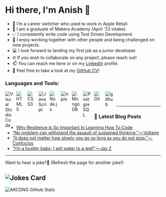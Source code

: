 # Hi there, I'm Anish 👋 

- 🔄 I’m a career switcher who used to work in Apple Retail.
- 🌱 I am a graduate of Makers Academy (April '22 intake).
- ✅ I consistently write code using Test Driven Development.
- 🤝 I enjoy working together with other people and being challenged on new projects.
- 💻 I look forward to landing my first job as a junior developer.
- 🤓 If you wish to collaborate on any project, please reach out!
- 📫 You can reach me here or on my [LinkedIn](https://www.linkedin.com/in/anishkakaiya/) profile.
- 📨 Feel free to take a look at my [GitHub CV](https://github.com/AKCDNG/CV)!

### Languages and Tools:

<img align="left" alt="Visual Studio Code" width="26px" src="https://cdn.jsdelivr.net/gh/devicons/devicon/icons/vscode/vscode-original.svg" style="padding-right:10px;" />
<img align="left" alt="HTML5" width="26px" src="https://cdn.jsdelivr.net/gh/devicons/devicon/icons/html5/html5-original.svg" style="padding-right:10px;" />
<img align="left" alt="CSS3" width="26px" src="https://cdn.jsdelivr.net/gh/devicons/devicon/icons/css3/css3-original.svg" style="padding-right:10px;" />
<img align="left" alt="JavaScript" width="26px" src="https://cdn.jsdelivr.net/gh/devicons/devicon/icons/javascript/javascript-original.svg" style="padding-right:10px;" />
<img align="left" alt="Node.js" width="26px" src="https://cdn.jsdelivr.net/gh/devicons/devicon/icons/nodejs/nodejs-original.svg" style="padding-right:10px;" />
<img align="left" alt="npm" width="26px" src="https://user-images.githubusercontent.com/25181517/121401671-49102800-c959-11eb-9f6f-74d49a5e1774.png" style="padding-right:10px;" />
<img align="left" alt="MongoDB" width="26px" src="https://cdn.jsdelivr.net/gh/devicons/devicon/icons/mongodb/mongodb-original.svg" style="padding-right:10px;" />
<img align="left" alt="PostgreSQL" width="26px" src="https://user-images.githubusercontent.com/25181517/117208740-bfb78400-adf5-11eb-97bb-09072b6bedfc.png" style="padding-right:10px;" />
<img align="left" alt="Git" width="26px" src="https://user-images.githubusercontent.com/25181517/117364277-fc4eb280-aebd-11eb-8769-a3583c6a2037.png"
style="padding-right:10px;" />
<img align="left" alt="github" width="26px" src="https://user-images.githubusercontent.com/25181517/117364276-fc4eb280-aebd-11eb-92ba-8a6ef74b7313.png" style="padding-right:10px;" />
<img align="left" alt="Terminal" width="26px" src="https://github.com/codeSTACKr/codeSTACKr/raw/master/img/terminal-dark.svg" style="padding-right:10px;"/>
<br />
<br />

---

### 📕 Latest Blog Posts
<!-- BLOG-POST-LIST:START -->
- [Why Resilience Is So Important In Learning How To Code](https://medium.com/@anishkakaiya/why-resilience-is-so-important-in-learning-how-to-code-48bfe1ec63ff?source=rss-b1ddc7d1a516------2)
- [“No problem can withstand the assault of sustained thinking.” — Voltaire](https://medium.com/@anishkakaiya/no-problem-can-withstand-the-assault-of-sustained-thinking-voltaire-9f7abcbec32b?source=rss-b1ddc7d1a516------2)
- [“It does not matter how slowly you go so long as you do not stop.” — Confucius](https://medium.com/@anishkakaiya/it-does-not-matter-how-slowly-you-go-so-long-as-you-do-not-stop-confucius-f37b8ece0151?source=rss-b1ddc7d1a516------2)
- [“I’m a hustler baby; I sell water to a well” — Jay Z](https://medium.com/@anishkakaiya/im-a-hustler-baby-i-sell-water-to-a-well-jay-z-904b5e98b32?source=rss-b1ddc7d1a516------2)
<!-- BLOG-POST-LIST:END -->

---

Want to hear a joke?🤪 (Refresh the page for another joke!)

![Jokes Card](https://readme-jokes.vercel.app/api?hideBorder)
---

<img align="left" alt="AKCDNG Github Stats" src="https://github-readme-stats.vercel.app/api?username=AKCDNG&custom_title=Anish%27s%20GitHub%20Stats&show_icons=true&hide_border=true&theme=tokyonight"/>

